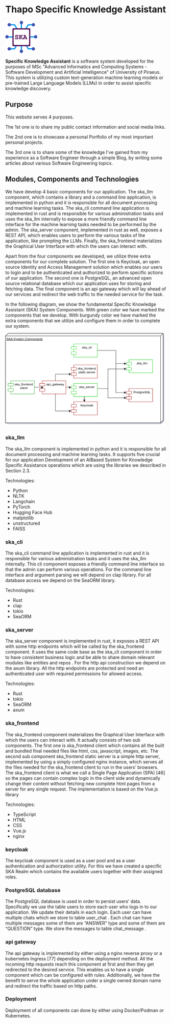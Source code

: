# Thapo Specific Knowledge Assistant

![](./thapo_ska_logo_100.png)




**Specific Knowledge Assistant** is a software system developed for the purposes of MSc "Advanced Informatics and Computing Systems - Software Development and Artificial Intelligence" of University of Piraeus. This system is utilizing custom text-generation machine learning models or pre-trained Large Language Models (LLMs) in order to assist specific knowledge discovery.

## Purpose
This website serves 4 purposes.

The 1st one is to share my public contact information and social media links.

The 2nd one is to showcase a personal Portfolio of my most important personal projects.

The 3rd one is to share some of the knowledge I've gained from my experience as a Software Engineer through a simple Blog, by writing some articles about various Software Engineering topics.


## Modules, Components and Technologies

We have develop 4 basic components for our application. The ska_llm component, which contains a library and a command line application, is implemented in python and it is responsible for all document processing and machine learning tasks. The ska_cli command line application is implemented in rust and is responsible for various administration tasks and uses the ska_llm internally to expose a more friendly command line interface for the machine learning tasks needed to be performed by the admin. The ska_server component, implemented in rust as well, exposes a REST API, which enables users to perform the various tasks of the application, like prompting the LLMs. Finally, the ska_frontend materializes the Graphical User Interface with which the users can interact with.

Apart from the four components we developed, we utilize three extra components for our complete solution. The first one is Keycloak, an open source Identity and Access Management solution which enables our users to login and to be authenticated and authorized to perform specific actions of our application. The second one is PostgreSQL, an advanced open source relational database which our application uses for storing and fetching data. The final component is an api gateway which will lay ahead of our services and redirect the web traffic to the needed service for the task.

In the following diagram, we show the fundamental Specific Knowledge Assistant (SKA) System Components. With green color we have marked the components that we develop. With burgundy color we have marked the extra components that we utilize and configure them in order to complete our system.

![](./component.drawio.png)


### ska_llm

The ska_llm component is implemented in python and it is responsible for all document processing and machine learning tasks. It supports five crucial for our application Development of an AIBased System for Knowledge Specific Assistance operations which are using the libraries we described in Section 2.3.

Technologies:
- Python
- NLTK
- Langchain
- PyTorch
- Hugging Face Hub
- matplotlib
- unstructured
- FAISS

### ska_cli
The ska_cli command line application is implemented in rust and it is responsible for various administration tasks and it uses the ska_llm internally. This cli component exposes a friendly command line interface so that the admin can perform various operations. For the command line interface and argument parsing we will depend on clap library. For all database access we depend on the SeaORM library.

Technologies:
- Rust
- clap
- tokio
- SeaORM

### ska_server

The ska_server component is implemented in rust, it exposes a REST API with some http endpoints which will be called by the ska_frontend component. It uses the same code base as the ska_cli component in order to have consistent business logic and be able to share domain relevant modules like entities and repos . For the http api construction we depend on the axum library. All the http endpoints are protected and need an authenticated user with required permissions for allowed access.

Technologies:
- Rust
- tokio
- SeaORM
- axum

### ska_frontend
The ska_frontend component materializes the Graphical User Interface with which the users can interact with. It actually consists of two sub components. The first one is ska_frontend client which contains all the built and bundled final needed files like html, css, javascript, images, etc. The second sub component ska_frontend static server is a simple http server, implemented by using a simply configured nginx instance, which serves all the files needed for the ska_frontend client to run in the users’ browsers. The ska_frontend client is what we call a Single Page Application (SPA) [46] so the pages can contain complex logic in the client side and dynamically change their content without fetching new complete html pages from a server for any single request. The implementation is based on the Vue.js library

Technologies:
- TypeScript
- HTML
- CSS
- Vue.js
- nginx

### keycloak
The keycloak component is used as a user pool and as a user authentication and authorization utility. For this we have created a specific SKA Realm which contains the available users together with their assigned roles.

### PostgreSQL database

The PostgreSQL database is used in order to persist users’ data. Specifically we use the table users to store each user who logs in to our application. We update their details in each login. Each user can have multiple chats which we store to table user_chat . Each chat can have multiple messages some of them are “ANSWER” type and some of them are “QUESTION” type. We store the messages to table chat_message .

### api gateway
The api gateway is implemented by either using a nginx reverse proxy or a kubernetes Ingress [77] depending on the deployment method. All the incoming http requests reach this component at first and then they get redirected to the desired service. This enables us to have a single component which can be configured with rules. Additionally, we have the benefit to serve the whole application under a single owned domain name and redirect the traffic based on http paths.

### Deployment
Deployment of all components can done by either using Docker/Podman or Kubernetes.
